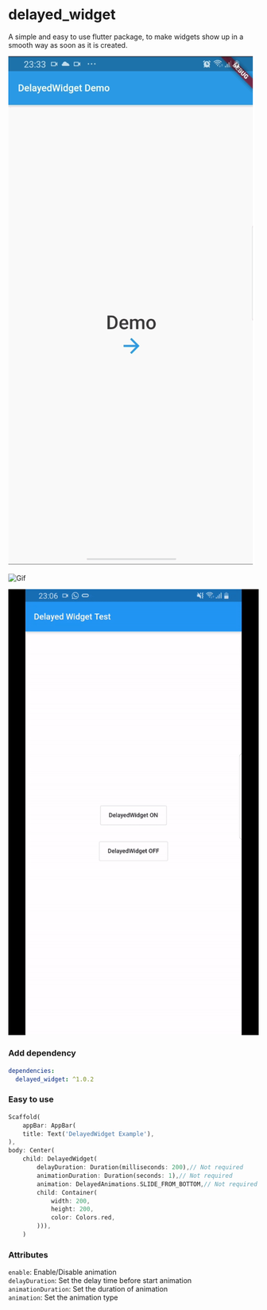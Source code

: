 # delayed_widget

A simple and easy to use flutter package, to make widgets show up in a smooth way as soon as it is created.

![Gif](https://github.com/samuelhk0595/delayed_widget/blob/master/example/comparison.gif
"Comparison Gif")

![Gif](https://github.com/samuelhk0595/delayed_widget/blob/master/example/demo.gif
"Demo Gif")

![Gif](https://github.com/samuelhk0595/delayed_widget/blob/master/example/example.gif
"Example Gif")
### Add dependency

```yaml
dependencies:
  delayed_widget: ^1.0.2
```

### Easy to use

```dart
Scaffold(
    appBar: AppBar(
    title: Text('DelayedWidget Example'),
),
body: Center(
    child: DelayedWidget(
        delayDuration: Duration(milliseconds: 200),// Not required
        animationDuration: Duration(seconds: 1),// Not required
        animation: DelayedAnimations.SLIDE_FROM_BOTTOM,// Not required
        child: Container(
            width: 200,
            height: 200,
            color: Colors.red,
        ))),
    )
```

### Attributes

`enable`: Enable/Disable animation\
`delayDuration`: Set the delay time before start animation\
`animationDuration`: Set the duration of animation\
`animation`: Set the animation type
